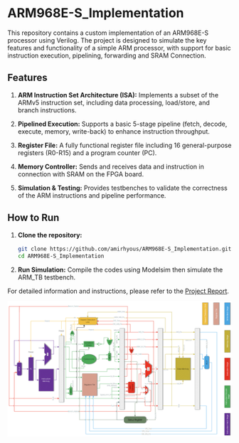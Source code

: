 # ARM968E-S_Implementation
This repository contains a custom implementation of an ARM968E-S processor using Verilog. The project is designed to simulate the key features and functionality of a simple ARM processor, with support for basic instruction execution, pipelining, forwarding and SRAM Connection.

## Features
1. **ARM Instruction Set Architecture (ISA):**
   Implements a subset of the ARMv5 instruction set, including data processing,            load/store, and branch instructions.
2. **Pipelined Execution:** Supports a basic 5-stage pipeline (fetch, decode, execute, memory, write-back) to enhance instruction throughput.

3. **Register File:** A fully functional register file including 16 general-purpose registers (R0-R15) and a program counter (PC).

4. **Memory Controller:** Sends and receives data and instruction in connection with SRAM on the FPGA board.

5. **Simulation & Testing:** Provides testbenches to validate the correctness of the ARM instructions and pipeline performance.

## How to Run

1. **Clone the repository:**
   ```bash
   git clone https://github.com/amirhyous/ARM968E-S_Implementation.git
   cd ARM968E-S_Implementation
   ```

2. **Run Simulation:** Compile the codes using Modelsim then simulate the ARM_TB testbench.

For detailed information and instructions, please refer to the [Project Report](ARM968E-S_Implementation.pdf).

![Alt text](ARM_Pic.png)
